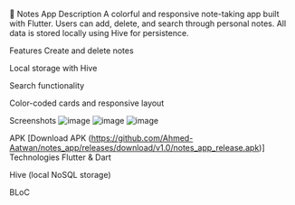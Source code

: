 📝 Notes App
Description
A colorful and responsive note-taking app built with Flutter. Users can add, delete, and search through personal notes. All data is stored locally using Hive for persistence.

Features
Create and delete notes

Local storage with Hive

Search functionality

Color-coded cards and responsive layout

Screenshots
![image](https://github.com/user-attachments/assets/9fdda98f-d33f-49d0-8165-af7c902e4bba)
![image](https://github.com/user-attachments/assets/a31fca2d-bcf8-43ce-9c7b-4ef53d3f0133)
![image](https://github.com/user-attachments/assets/2906a538-d341-4ed3-9b6d-a2347e3b6230)

APK
[Download APK (https://github.com/Ahmed-Aatwan/notes_app/releases/download/v1.0/notes_app_release.apk)]
Technologies
Flutter & Dart

Hive (local NoSQL storage)

BLoC
